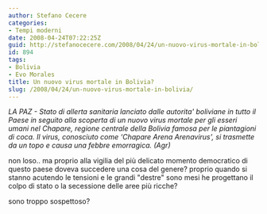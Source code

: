 ```yaml
---
author: Stefano Cecere
categories:
- Tempi moderni
date: 2008-04-24T07:22:25Z
guid: http://stefanocecere.com/2008/04/24/un-nuovo-virus-mortale-in-bolivia/
id: 894
tags:
- Bolivia
- Evo Morales
title: Un nuovo virus mortale in Bolivia?
slug: /2008/04/24/un-nuovo-virus-mortale-in-bolivia/
---
```


_LA PAZ - Stato di allerta sanitaria lanciato dalle autorita' boliviane in tutto il Paese in seguito alla scoperta di un nuovo virus mortale per gli esseri umani nel Chapare, regione centrale della Bolivia famosa per le piantagioni di coca. Il virus, conosciuto come &#8216;Chapare Arena Arenavirus', si trasmette da un topo e causa una febbre emorragica. (Agr)_

non loso.. ma proprio alla vigilia del più delicato momento democratico di questo paese doveva succedere una cosa del genere? proprio quando si stanno acutendo le tensioni e le grandi "destre" sono mesi he progettano il colpo di stato o la secessione delle aree più ricche?

sono troppo sospettoso?